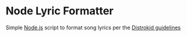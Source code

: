 # Node Lyric Formatter

Simple [Node.js](https://nodejs.org/) script to format song lyrics per the [Distrokid guidelines](https://support.distrokid.com/hc/en-us/articles/360013534574-How-Do-I-Provide-My-Lyrics-to-DistroKid-)